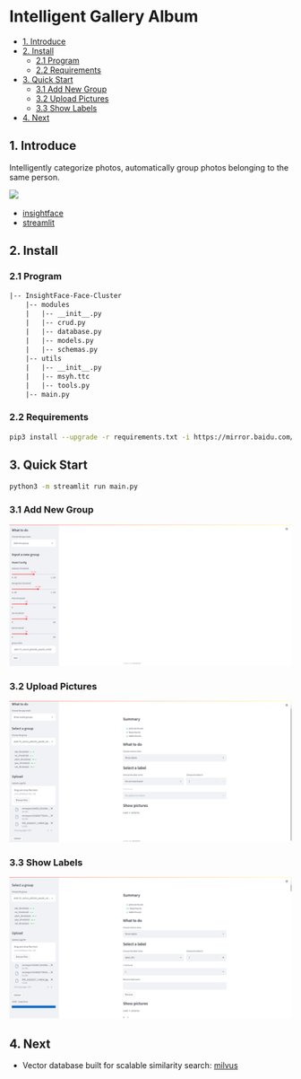 # Intelligent Gallery Album

* [1. Introduce](#1)
* [2. Install](#2)
  * [2.1 Program](#2.1)
  * [2.2 Requirements](#2.2)
* [3. Quick Start](#3)
  * [3.1 Add New Group](#3.1)
  * [3.2 Upload Pictures](#3.2)
  * [3.3 Show Labels](#3.3)
* [4. Next](#4)

<a name="1"></a>

## 1. Introduce
Intelligently categorize photos, automatically group photos belonging to the same person.

![](./images/demo.gif)

- [insightface](https://github.com/deepinsight/insightface)
- [streamlit](https://github.com/streamlit/streamlit)

<a name="2"></a>

## 2. Install

<a name="2.1"></a>

### 2.1 Program

    |-- InsightFace-Face-Cluster
        |-- modules
        |   |-- __init__.py
        |   |-- crud.py
        |   |-- database.py
        |   |-- models.py
        |   |-- schemas.py
        |-- utils
        |   |-- __init__.py
        |   |-- msyh.ttc
        |   |-- tools.py
        |-- main.py


<a name="2.2"></a>

### 2.2 Requirements

```bash
pip3 install --upgrade -r requirements.txt -i https://mirror.baidu.com/pypi/simple
```

<a name="3"></a>

## 3. Quick Start

```bash
python3 -m streamlit run main.py 
```

<a name="3.1"></a>

### 3.1 Add New Group
![](./images/add_new_group.png)

<a name="3.2"></a>

### 3.2 Upload Pictures
![](./images/upload_pictures.png)

<a name="3.3"></a>

### 3.3 Show Labels
![](./images/show_pictures.png)

<a name="4"></a>

## 4. Next

- Vector database built for scalable similarity search: [milvus](https://github.com/milvus-io/milvus/)